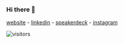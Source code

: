 ### Hi there 👋

[website](http://www.tiagoporto.com/) - [linkedin](http://br.linkedin.com/in/tiagoporto) - [speakerdeck](https://speakerdeck.com/tiagoporto) - [instagram](https://www.instagram.com/beer_or_bust/)

![visitors](https://visitor-badge.glitch.me/badge?page_id=tiagoporto.tiagoporto)


<!--
**tiagoporto/tiagoporto** is a ✨ _special_ ✨ repository because its `README.md` (this file) appears on your GitHub profile.

Here are some ideas to get you started:

- 🔭 I’m currently working on ...
- 🌱 I’m currently learning ...
- 👯 I’m looking to collaborate on ...
- 🤔 I’m looking for help with ...
- 💬 Ask me about ...
- 📫 How to reach me: ...
- 😄 Pronouns: ...
- ⚡ Fun fact: ...
-->
